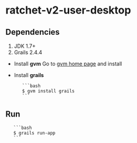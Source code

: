ratchet-v2-user-desktop
=======================

## Dependencies

1. JDK 1.7+
2. Grails 2.4.4

- Install **gvm**
         Go to [gvm home page](http://gvmtool.net/) and install

- Install **grails**

         ```bash
         $ gvm install grails
         ```
## Run

       ```bash
       $ grails run-app
       ```


